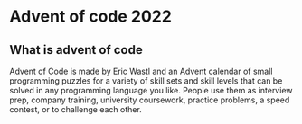 # Advent of code 2022

## What is advent of code

Advent of Code is made by Eric Wastl and an Advent calendar of small programming puzzles for a variety of skill sets and skill levels that can be solved in any programming language you like. People use them as interview prep, company training, university coursework, practice problems, a speed contest, or to challenge each other.
